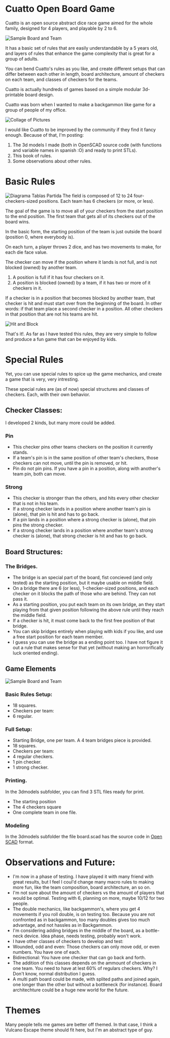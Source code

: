# Cuatto Open Board Game
Cuatto is an open source abstract dice race game aimed for the whole family, designed for 4 players, and playable by 2 to 6. 

![Sample Board and Team][sampleboard]

It has a basic set of rules that are easily understandable by a 5 years old, and layers of rules that enhance the game complexity that is great for a group of adults.

You can bend Cuatto's rules as you like, and create different setups that can differ between each other in length, board architecture, amount of checkers on each team, and classes of checkers for the teams.

Cuatto is actually hundreds of games based on a simple modular 3d-printable board design.

Cuatto was born when I wanted to make a backgammon like game for a group of people of my office.

![Collage of Pictures][collage1]

I would like Cuatto to be improved by the community if they find it fancy enough. 
Because of that, I'm posting:
 1. The 3d models I made (both in OpenSCAD source code (with functions and variable names in spanish :O) and ready to print STLs). 
 2. This book of rules.
 3. Some observations about other rules.

# Basic Rules

![Diagrama Tablas Partida][dostablas]
The field is composed of 12 to 24 four-checkers-sized positions.
Each team has 6 checkers (or more, or less).

The goal of the game is to move all of your checkers from the start position to the end position. The first team that gets all of its checkers out of the board wins.

In the basic form, the starting position of the team is just outside the board (position 0, where everybody is).

On each turn, a player throws 2 dice, and has two movements to make, for each die face value.

The checker can move if the position where it lands is not full, and is not blocked (owned) by another team.
 1. A position is full if it has four checkers on it.
 2. A position is blocked (owned) by a team, if it has two or more of it checkers in it.

If a checker is in a position that becomes blocked by another team, that checker is hit and must start over from the beginning of the board. In other words: if that team place a second checker in a position. All other checkers in that position that are not his teams are hit.


![Hit and Block][hitandblock]


That's it!.
As far as I have tested this rules, they are very simple to follow and produce a fun game that can be enjoyed by kids.

# Special Rules

Yet, you can use special rules to spice up the game mechanics, and create a game that is very, very intresting.

These special rules are (as of now) special structures and classes of checkers. Each, with their own behavior.

## Checker Classes:

I developed 2 kinds, but many more could be added.

### Pin
- This checker pins other teams checkers on the position it currently stands. 
- If a team's pin is in the same position of other team's checkers, those checkers can not move, until the pin is removed, or hit. 
- Pin do not pin pins. If you have a pin in a position, along with another's team pin, both can move.

### Strong
- This checker is stronger than the others, and hits every other checker that is not in his team.
- If a strong checker lands in a position where another team's pin is (alone), that pin is hit and has to go back.
- If a pin lands in a position where a strong checker is (alone), that pin pins the strong checker.
- If a strong checker lands in a position where another team's strong checker is (alone), that strong checker is hit and has to go back.


## Board Structures:

### The Bridges. 
- The bridge is an special part of the board, fist concieved (and only tested) as the starting position, but it maybe usable on middle field. 
- On a bridge there are 6 (or less), 1-checker-sized positions, and each checker on it blocks the path of those who are behind. They can not pass it.
- As a starting position, you put each team on its own bridge, an they start playing from that given position following the above rule until they reach the middle field.
- If a checker is hit, it must come back to the first free position of that bridge.
- You can skip bridges entirely when playing with kids if you like, and use a free start position for each team member.
- I guess you can use the bridge as a ending point too. I have not figure it out a rule that makes sense for that yet (without making an horrorifically luck oriented ending).

## Game Elements
![Sample Board and Team][elements1]


### Basic Rules Setup: 
- 18 squares.
- Checkers per team:
 - 6 regular.

### Full Setup:
- Starting Bridge, one per team. A 4 team bridges piece is provided.
- 18 squares.
- Checkers per team:
 - 4 regular checkers.
 - 1 pin checker.
 - 1 strong checker.

### Printing.

In the 3dmodels subfolder, you can find 3 STL files ready for print. 
- The starting position
- The 4 checkers square
- One complete team in one file.

### Modeling
In the 3dmodels subfolder the file board.scad has the source code in [Open SCAD](http://www.openscad.org/) format.

# Observations and Future:
- I'm now in a phase of testing. I have played it with many friend with great results, but I feel I coul'd change many macro rules to making more fun, like the team composition, board architecture, an so on.
- I'm not sure about the amount of checkers vs the amount of players that would be optimal. Testing with 6, planning on more, maybe 10/12 for two people.
- The double mechanics, like backgammon's, where you get 4 movements if you roll double, is on testing too. Because you are not confronted as in backgammon, too many doubles gives too much advantage, and not hassles as in Backgammon.
- I'm considering adding bridges in the middle of the board, as a bottle-neck device. Idea phase, needs testing, probably won't work.
- I have other classes of checkers to develop and test:
 - Wounded, odd and even: Those checkers can only move odd, or even numbers. You have one of each. 
  - Bidirectional: You have one checker that can go back and forth.
  - The addition of this classes depends on the ammount of checkers in one team. You need to have at lest 60% of regulars checkers. Why? I Don't know, normal distribution I guess.
  - A multi path board could be made, with splited paths and joined again, one longer than the other but without a bottleneck (for instance). Board architechture could be a huge new world for the future.
  
# Themes

Many people tells me games are better off themed. In that case, I think a Vulcano Escape theme should fit here, but I'm an abstract type of guy.
  
[sampleboard]: https://github.com/SamyGarib/cuatto/raw/master/images/gameplay/playing.jpeg "Board and Team Showcase"
[elements1]: https://github.com/SamyGarib/cuatto/raw/master/images/render/elements2.png "Board and Team Showcase"
[collage1]: https://github.com/SamyGarib/cuatto/raw/master/images/gameplay/collage1.png "Pictures"
[dostablas]: https://github.com/SamyGarib/cuatto/raw/master/images/tutorial/dostablas.png "Pictures"
[hitandblock]: https://github.com/SamyGarib/cuatto/raw/master/images/tutorial/hitandblock.png "Pictures"

